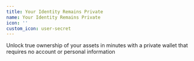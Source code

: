 ```yaml
---
title: Your Identity Remains Private
name: Your Identity Remains Private
icon: ''
custom_icon: user-secret
---
```

Unlock true ownership of your assets in minutes with a private wallet that requires no account or personal information
